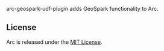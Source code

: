 arc-geospark-udf-plugin adds GeoSpark functionality to Arc.

## License

Arc is released under the [MIT License](https://opensource.org/licenses/MIT).